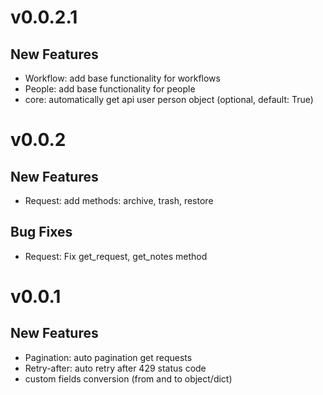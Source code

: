 # v0.0.2.1

## New Features
- Workflow: add base functionality for workflows
- People: add base functionality for people
- core: automatically get api user person object (optional, default: True)

# v0.0.2

## New Features
- Request: add methods: archive, trash, restore

## Bug Fixes
- Request: Fix get_request, get_notes method


# v0.0.1

## New Features
- Pagination: auto pagination get requests
- Retry-after: auto retry after 429 status code
- custom fields conversion (from and to object/dict)